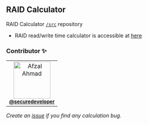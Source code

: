 ## RAID Calculator
RAID Calculator [`/src`](https://github.com/securedeveloper/raid-calculator/) repository

- RAID read/write time calculator is accessible at [here](https://securedeveloper.github.io/raid-calculator/)

### Contributor ✨

<!-- prettier-ignore-start -->
<!-- markdownlint-disable -->
<table>
  <tr>
    <td align="center">
      <img src="https://avatars.githubusercontent.com/u/4705281?v=3?s=100" width="100px;" alt="Afzal Ahmad"/><br />
      <sub><b><a href="https://github.com/securedeveloper" target="_blank">@securedeveloper</a></b></sub><br />
    </td>
  </tr>
</table>

<em>Create an [issue](https://github.com/securedeveloper/raid-calculator/issues) if you find any calculation bug.</em>

